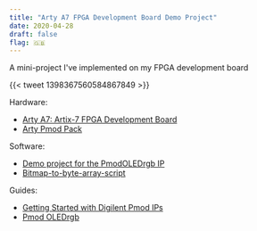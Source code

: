 ```yaml
---
title: "Arty A7 FPGA Development Board Demo Project"
date: 2020-04-28
draft: false
flag: 🇬🇧
---
```


A mini-project I've implemented on my FPGA development board

{{< tweet 1398367560584867849 >}}

<!--more-->

Hardware:

- [Arty A7: Artix-7 FPGA Development Board](https://store.digilentinc.com/arty-a7-artix-7-fpga-development-board/)
- [Arty Pmod Pack](https://store.digilentinc.com/arty-pmod-pack/)

Software:

- [Demo project for the PmodOLEDrgb IP](https://github.com/Digilent/vivado-library/blob/master/ip/Pmods/pmodOLEDrgb_v1_0/drivers/PmodOLEDrgb_v1_0/examples/main.c)
- [Bitmap-to-byte-array-script](https://github.com/tom21091/Bmp-to-byte-array-script)

Guides:

- [Getting Started with Digilent Pmod IPs](https://reference.digilentinc.com/learn/programmable-logic/tutorials/pmod-ips/start)
- [Pmod OLEDrgb](https://reference.digilentinc.com/pmod/pmodoledrgb/start)